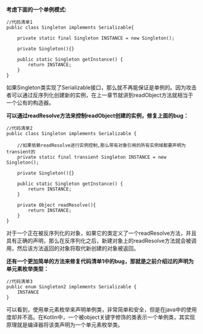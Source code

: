 **考虑下面的一个单例模式:**

```
//代码清单1
public class Singleton implements Serializable{
    
    private static final Singleton INSTANCE = new Singleton();
    
    private Singleton(){}

    public static Singleton getInstance() {
        return INSTANCE;
    }
}
```

如果Singleton类实现了Serializable接口，那么就不再能保证是单例的。因为攻击者可以通过反序列化创建新的实例，在上一章节就讲到readObject方法就相当于一个公有的构造器。



**可以通过readResolve方法来控制readObject创建的实例，修复上面的bug：**

```
//代码清单2
public class Singleton implements Serializable {

    //如果依赖readResolve进行实例控制,那么带有对象引用的所有实例域都要声明为transient的
    private static final transient Singleton INSTANCE = new Singleton();

    private Singleton(){}

    public static Singleton getInstance() {
        return INSTANCE;
    }

    private Object readResolve(){
        return INSTANCE;
    }
}
```

对于一个正在被反序列化的对象，如果它的类定义了一个readResolve方法，并且具有正确的声明，那么在反序列化之后，新建对象上的readResolve方法就会被调用，然后该方法返回的对象将取代新创建的对象被返回。



**还有一个更加简单的方法来修复代码清单1中的bug，那就是之前介绍过的声明为单元素枚举类型：**

```
//代码清单3
public enum Singleton2 implements Serializable {
    INSTANCE
}
```

可以看到，使用单元素枚举来声明单例类，非常简单和安全，但是在java中的使用度却并不高。在Kotlin中，一个被object关键字修饰的类表示一个单例类，其实现原理就是编译器将该类声明为一个单元素枚举类。
